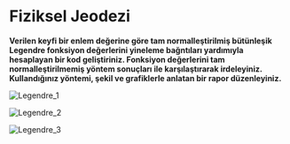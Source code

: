# Fiziksel Jeodezi

 **Verilen keyfi bir enlem değerine göre tam normalleştirilmiş bütünleşik Legendre fonksiyon değerlerini yineleme bağntıları yardımıyla hesaplayan bir kod geliştiriniz. Fonksiyon değerlerini tam normalleştirilmemiş yöntem sonuçları ile karşılaştırarak irdeleyiniz. Kullandığınız yöntemi, şekil ve grafiklerle anlatan bir rapor düzenleyiniz.**

![Legendre_1](https://i.imgur.com/1hnV9UI.png)

![Legendre_2](https://pasteboard.co/JDqvlBd.png)

![Legendre_3](https://pasteboard.co/JDqvGel.png)
